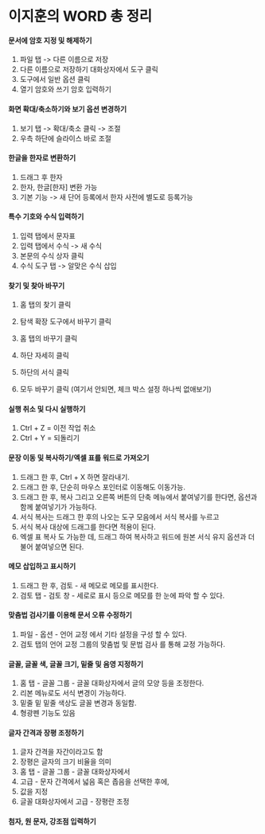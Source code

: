 # 이지훈의 WORD 총 정리



#### 문서에 암호 지정 및 해제하기

1. 파일 탭 -> 다른 이름으로 저장 
2. 다른 이름으로 저장하기 대화상자에서 도구 클릭
3. 도구에서 일반 옵션 클릭
4. 열기 암호와 쓰기 암호 입력하기


#### 화면 확대/축소하기와 보기 옵션 변경하기

1. 보기 탭 -> 확대/축소 클릭 -> 조절
2. 우측 하단에 슬라이스 바로 조절


#### 한글을 한자로 변환하기

1. 드래그 후 한자
2. 한자, 한글[한자] 변환 가능
3. 기본 기능 -> 새 단어 등록에서 한자 사전에 별도로 등록가능


#### 특수 기호와 수식 입력하기

1. 입력 탭에서 문자표
2. 입력 탭에서 수식 -> 새 수식
3. 본문의 수식 상자 클릭 
4. 수식 도구 탭 -> 알맞은 수식 삽입


#### 찾기 및 찾아 바꾸기

1. 홈 탭의 찾기 클릭
2. 탐색 확장 도구에서 바꾸기 클릭

3. 홈 탭의 바꾸기 클릭
4. 하단 자세히 클릭
5. 하단의 서식 클릭
6. 모두 바꾸기 클릭 (여기서 안되면, 체크 박스 설정 하나씩 없애보기)


#### 실행 취소 및 다시 실행하기

1. Ctrl + Z = 이전 작업 취소
2. Ctrl + Y = 되돌리기


#### 문장 이동 및 복사하기/엑셀 표를 워드로 가져오기

1. 드래그 한 후, Ctrl + X 하면 잘라내기.
2. 드래그 한 후, 단순히 마우스 포인터로 이동해도 이동가능.
3. 드래그 한 후, 복사 그리고 오른쪽 버튼의 단축 메뉴에서 붙여넣기를 한다면, 옵션과 함께 붙여넣기가 가능하다.
4. 서식 복사는 드래그 한 후의 나오는 도구 모음에서 서식 복사를 누르고
5. 서식 복사 대상에 드래그를 한다면 적용이 된다.
6. 엑셀 표 복사 도 가능한 데, 드래그 하여 복사하고 워드에 원본 서식 유지 옵션과 더불어 붙여넣으면 된다.


#### 메모 삽입하고 표시하기

1. 드래그 한 후, 검토 - 새 메모로 메모를 표시한다.
2. 검토 탭 - 검토 창 - 세로로 표시 등으로 메모를 한 눈에 파악 할 수 있다.


#### 맞춤법 검사기를 이용해 문서 오류 수정하기

1. 파일 - 옵션 - 언어 교정 에서 기타 설정을 구성 할 수 있다.
2. 검토 탭의 언어 교정 그룹의 맞춤법 및 문법 검사 를 통해 교정 가능하다.


#### 글꼴, 글꼴 색, 글꼴 크기, 밑줄 및 음영 지정하기

1. 홈 탭 - 글꼴 그룹 - 글꼴 대화상자에서 글의 모양 등을 조정한다.
2. 리본 메뉴로도 서식 변경이 가능하다.
3. 밑줄 밑 밑줄 색상도 글꼴 변경과 동일함.
4. 형광펜 기능도 있음


#### 글자 간격과 장평 조정하기

1. 글자 간격을 자간이라고도 함
2. 장평은 글자의 크기 비율을 의미
3. 홈 탭 - 글꼴 그룹 - 글꼴 대화상자에서
4. 고급 - 문자 간격에서 넓음 혹은 좁음을 선택한 후에,
5. 값을 지정
6. 글꼴 대화상자에서 고급 - 장평란 조정


#### 첨자, 원 문자, 강조점 입력하기

